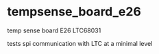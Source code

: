 # tempsense_board_e26
temp sense board E26 LTC68031

tests spi communication with LTC at a minimal level
